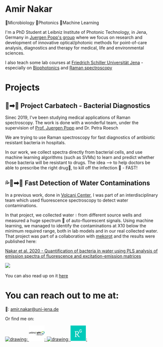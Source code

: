 # Amir Nakar
 🦠Microbiology 🔬Photonics 🎯Machine Learning
 
I'm a PhD Student at Leibniz Institute of Photonic Technology, in Jena, Germany in [Juergen Popp's group](https://www.leibniz-ipht.de/en/research/departments/spectroscopy-and-imaging/overview.html) where we focus on research and development of innovative optical/photonic methods for point-of-care analysis, diagnostics and therapy for medical, life and environmental sciences. 

I also teach some lab courses at [Friedrich Schiller Universität Jena](https://www.ipc.uni-jena.de/en) - especially on [Biophotonics](https://en.wikipedia.org/wiki/Biophotonics) and [Raman spectroscopy](https://en.wikipedia.org/wiki/Raman_spectroscopy)


# Projects
## 💊➡🦠 Project Carbatech - Bacterial Diagnostics
Sinec 2019, I've been studying medical applications of Raman spectroscopy. 
The work is done with a wonderful team, under the supervision of [Prof. Juergen Popp](https://www.ipc.uni-jena.de/en/research+groups/popp+group) and Dr. Petra Roesch

We are trying to use Raman spectroscopy for fast diagnostics of antibiotic resistant bacteria in hospitals. 

In our work, we collect spectra directly from bacterial cells, and use machine learning algorithms (such as SVMs) to learn and predict whether those bacteria will be resistant to drugs.
The idea --> to help doctors be able to prescribe the right drug💊, to kill off the infection 🦠 - FAST!

## 💦🌈➡🧫 Fast Detection of Water Contaminations
In a previous work, done in [Volcani Center](https://www.agri.gov.il/en/units/institutes/8.aspx),
I was part of an interdisciplinary team which used fluorescence spectroscopy to detect water contaminations.

In that project, we collected water 💧 from different source wells and measured a huge spectrum 🌈 of auto-fluorescent signals. 
Using machine learning, we managed to identify the contaminations at X10 below the minimum required range, both in lab models and in our real collected water.
That project was part of a collaboration with [mekorot](https://www.mekorot-int.com/) and the results were published here: 

[Nakar et al. 2020 - Quantification of bacteria in water using PLS analysis of emission spectra of fluorescence and excitation-emission matrices](https://www.sciencedirect.com/science/article/abs/pii/S0043135419309716)

<img src="https://ars.els-cdn.com/content/image/1-s2.0-S0043135419309716-fx1_lrg.jpg" width="800">


You can also read up on it [here](https://www.linkedin.com/feed/update/urn:li:activity:6721427914832785409/) 




# You can reach out to me at:

📧: amir.nakar@uni-jena.de


Or find me on:

<a href="https://www.linkedin.com/in/amir-nakar/"><img src="https://res.cloudinary.com/dderf3c2e/image/upload/v1608791787/Linkedin-Logo_zz8n0r.png" alt="drawing" width="50"/>;
<a href="https://www.leibniz-ipht.de/en/employees.html?tx_wtdirectory_pi1%5Bshow%5D=7409&tx_rggooglemap_pi1%5Bpoi%5D=7409&cHash=6f622bdd4669bc4f710732bb1cadae1b"><img src="https://github.com/amirnakar/scratchboard/blob/master/PDFs%20and%20Cheatsheets/Leibniz%20IPHT.png" alt="drawing" width="50"/>;
<a href="https://twitter.com/nakar_a"><img src="https://res.cloudinary.com/dderf3c2e/image/upload/v1608791787/image_ibyytk.png" alt="drawing" width="50"/>;
<a href="https://www.researchgate.net/profile/Amir_Nakar"><img src="https://github.com/amirnakar/scratchboard/blob/master/PDFs%20and%20Cheatsheets/ResearchgateLogo.jpg" alt="drawing" width="50"/>;

<!--
**amirnakar/amirnakar** is a ✨ _special_ ✨ repository because its `README.md` (this file) appears on your GitHub profile.

Here are some ideas to get you started:

- 🔭 I’m currently working on ...
- 🌱 I’m currently learning ...
- 👯 I’m looking to collaborate on ...
- 🤔 I’m looking for help with ...
- 💬 Ask me about ...
- 📫 How to reach me: ...
- 😄 Pronouns: ...
- ⚡ Fun fact: ...
-->
